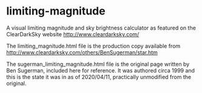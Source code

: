 # limiting-magnitude
A visual limiting magnitude and sky brightness calculator as featured
on the ClearDarkSky website http://www.cleardarksky.com/

The limiting_magnitude.html file is the production copy available from
http://www.cleardarksky.com/others/BenSugerman/star.htm

The sugerman_limiting_magnitude.html file is the original page written by
Ben Sugerman, included here for reference.  It was authored circa 1999 and
this is the state it was in as of 2020/04/11, practically unmodified from
the original.
